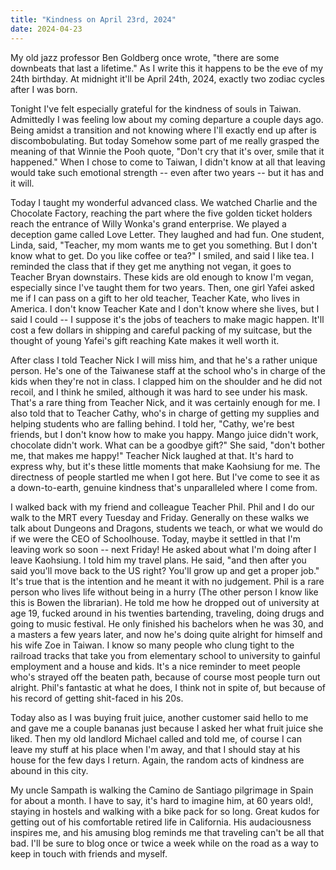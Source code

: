 ```yaml
---
title: "Kindness on April 23rd, 2024"
date: 2024-04-23
---
```


My old jazz professor Ben Goldberg once wrote, "there are some downbeats that last a lifetime." As I write this it happens to be the eve of my 24th birthday. At midnight it'll be April 24th, 2024, exactly two zodiac cycles after I was born. 

Tonight I've felt especially grateful for the kindness of souls in Taiwan. Admittedly I was feeling low about my coming departure a couple days ago. Being amidst a transition and not knowing where I'll exactly end up after is discombobulating. But today Somehow some part of me really grasped the meaning of that Winnie the Pooh quote, "Don't cry that it's over, smile that it happened." When I chose to come to Taiwan, I didn't know at all that leaving would take such emotional strength -- even after two years -- but it has and it will.

Today I taught my wonderful advanced class. We watched Charlie and the Chocolate Factory, reaching the part where the five golden ticket holders reach the entrance of Willy Wonka's grand enterprise. We played a deception game called Love Letter. They laughed and had fun. One student, Linda, said, "Teacher, my mom wants me to get you something. But I don't know what to get. Do you like coffee or tea?" I smiled, and said I like tea. I reminded the class that if they get me anything not vegan, it goes to Teacher Bryan downstairs. These kids are old enough to know I'm vegan, especially since I've taught them for two years. Then, one girl Yafei asked me if I can pass on a gift to her old teacher, Teacher Kate, who lives in America. I don't know Teacher Kate and I don't know where she lives, but I said I could -- I suppose it's the jobs of teachers to make magic happen. It'll cost a few dollars in shipping and careful packing of my suitcase, but the thought of young Yafei's gift reaching Kate makes it well worth it.

After class I told Teacher Nick I will miss him, and that he's a rather unique person. He's one of the Taiwanese staff at the school who's in charge of the kids when they're not in class. I clapped him on the shoulder and he did not recoil, and I think he smiled, although it was hard to see under his mask. That's a rare thing from Teacher Nick, and it was certainly enough for me. I also told that to Teacher Cathy, who's in charge of getting my supplies and helping students who are falling behind. I told her, "Cathy, we're best friends, but I don't know how to make you happy. Mango juice didn't work, chocolate didn't work. What can be a goodbye gift?" She said, "don't bother me, that makes me happy!" Teacher Nick laughed at that. It's hard to express why, but it's these little moments that make Kaohsiung for me. The directness of people startled me when I got here. But I've come to see it as a down-to-earth, genuine kindness that's unparalleled where I come from. 

I walked back with my friend and colleague Teacher Phil. Phil and I do our walk to the MRT every Tuesday and Friday. Generally on these walks we talk about Dungeons and Dragons, students we teach, or what we would do if we were the CEO of Schoolhouse. Today, maybe it settled in that I'm leaving work so soon -- next Friday! He asked about what I'm doing after I leave Kaohsiung. I told him my travel plans. He said, "and then after you said you'll move back to the US right? You'll grow up and get a proper job." It's true that is the intention and he meant it with no judgement. Phil is a rare person who lives life without being in a hurry (The other person I know like this is Bowen the librarian). He told me how he dropped out of university at age 19, fucked around in his twenties bartending, traveling, doing drugs and going to music festival. He only finished his bachelors when he was 30, and a masters a few years later, and now he's doing quite alright for himself and his wife Zoe in Taiwan. I know so many people who clung tight to the railroad tracks that take you from elementary school to university to gainful employment and a house and kids. It's a nice reminder to meet people who's strayed off the beaten path, because of course most people turn out alright. Phil's fantastic at what he does, I think not in spite of, but because of his record of getting shit-faced in his 20s. 

Today also as I was buying fruit juice, another customer said hello to me and gave me a couple bananas just because I asked her what fruit juice she liked. Then my old landlord Michael called and told me, of course I can leave my stuff at his place when I'm away, and that I should stay at his house for the few days I return. Again, the random acts of kindness are abound in this city.

My uncle Sampath is walking the Camino de Santiago pilgrimage in Spain for about a month. I have to say, it's hard to imagine him, at 60 years old!, staying in hostels and walking with a bike pack for so long. Great kudos for getting out of his comfortable retired life in California. His audaciousness inspires me, and his amusing blog reminds me that traveling can't be all that bad. I'll be sure to blog once or twice a week while on the road as a way to keep in touch with friends and myself.

